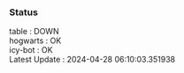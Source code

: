 ### Status


table : DOWN  
hogwarts : OK  
icy-bot : OK  
Latest Update : 2024-04-28 06:10:03.351938
